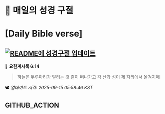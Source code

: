 # 🙏 매일의 성경 구절
# [Daily Bible verse]
## [![README에 성경구절 업데이트](https://github.com/DONGSUKA/first_test/actions/workflows/update-readme-bible.yml/badge.svg)](https://github.com/DONGSUKA/first_test/actions/workflows/update-readme-bible.yml)
<!-- START_BIBLE_VERSE -->
📖 **요한계시록 6:14**
> 하늘은 두루마리가 말리는 것 같이 떠나가고 각 산과 섬이 제 자리에서 옮겨지매

🕊️ _업데이트 시각: 2025-09-15 05:58:46 KST_
  <!-- END_BIBLE_VERSE -->
## GITHUB_ACTION
